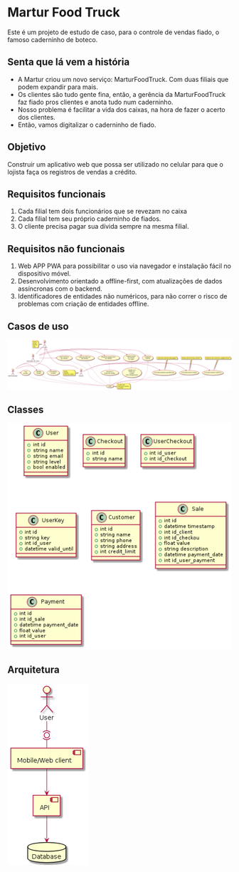 # Martur Food Truck

Este é um projeto de estudo de caso, para o controle de vendas fiado, o famoso caderninho de boteco.

## Senta que lá vem a história

* A Martur criou um novo serviço: MarturFoodTruck. Com duas filiais que podem expandir para mais.
* Os clientes são tudo gente fina, então, a gerência da MarturFoodTruck faz fiado pros clientes e anota tudo num caderninho.
* Nosso problema é facilitar a vida dos caixas, na hora de fazer o acerto dos clientes.
* Então, vamos digitalizar o caderninho de fiado.

## Objetivo

Construir um aplicativo web que possa ser utilizado no celular para que o lojista faça os registros de vendas a crédito.
  
## Requisitos funcionais

1. Cada filial tem dois funcionários que se revezam no caixa
2. Cada filial tem seu próprio caderninho de fiados.
3. O cliente precisa pagar sua dívida sempre na mesma filial.

## Requisitos não funcionais

1. Web APP PWA para possibilitar o uso via navegador e instalação fácil no dispositivo móvel.
2. Desenvolvimento orientado a offline-first, com atualizações de dados assíncronas com o backend.
3. Identificadores de entidades não numéricos, para não correr o risco de problemas com criação de entidades offline.

## Casos de uso

![Casos de uso](docs/use-cases.png)

## Classes

![Classes](docs/class-diagram.png)

## Arquitetura

![Arquitetura](docs/deployment-diagram.png)
